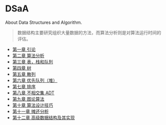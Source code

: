 # DSaA

About Data Structures and Algorithm.


> 数据结构主要研究组织大量数据的方法，而算法分析则是对算法运行时间的评估。

- [第一章 引论](Chapter1/index.md)
- [第二章 算法分析](Chapter2/index.md)
- [第三章 表，栈和队列](Chapter3/index.md)
- [第四章 树](Chapter4/index.md)
- [第五章 散列](Chapter5/index.md)
- [第六章 优先队列（堆）](Chapter6/index.md)
- [第七章 排序](Chapter7/index.md)
- [第八章 不相交集 ADT](Chapter8/index.md)
- [第九章 图论算法](Chapter9/index.md)
- [第十章 算法设计技巧](Chapter10/index.md)
- [第十一章 摊还分析](Chapter11/index.md)
- [第十二章 高级数据结构及其实现](Chapter12/index.md)

